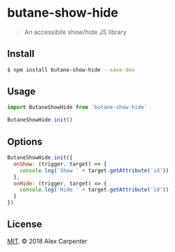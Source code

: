 # butane-show-hide

> An accessibile show/hide JS library

## Install

```bash
$ npm install butane-show-hide --save-dev
```

## Usage

```js
import ButaneShowHide from 'butane-show-hide'

ButaneShowHide.init()
```

## Options

```js
ButaneShowHide.init({
  onShow: (trigger, target) => {
    console.log('Show ' + target.getAttribute('id'))
  },
  onHide: (trigger, target) => {
    console.log('Hide ' + target.getAttribute('id'))
  }
})
```

## License

[MIT](https://opensource.org/licenses/MIT). © 2018 Alex Carpenter
